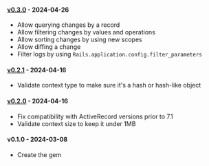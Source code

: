 #### [v0.3.0](https://github.com/BemiHQ/bemi-rails/compare/v0.2.1...v0.3.0) - 2024-04-26

- Allow querying changes by a record
- Allow filtering changes by values and operations
- Allow sorting changes by using new scopes
- Allow diffing a change
- Filter logs by using `Rails.application.config.filter_parameters`

#### [v0.2.1](https://github.com/BemiHQ/bemi-rails/compare/v0.2.0...v0.2.1) - 2024-04-16

- Validate context type to make sure it's a hash or hash-like object

#### [v0.2.0](https://github.com/BemiHQ/bemi-rails/compare/v0.1.0...v0.2.0) - 2024-04-16

- Fix compatibility with ActiveRecord versions prior to 7.1
- Validate context size to keep it under 1MB

#### v0.1.0 - 2024-03-08

- Create the gem
